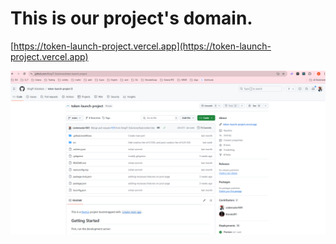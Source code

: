 # This is our project's domain.

[https://token-launch-project.vercel.app](https://token-launch-project.vercel.app)

![screenshot](https://github.com/codemaster1001/ticket-3783/blob/master/Screenshot%202024-10-24%20101808.png "This is image")
